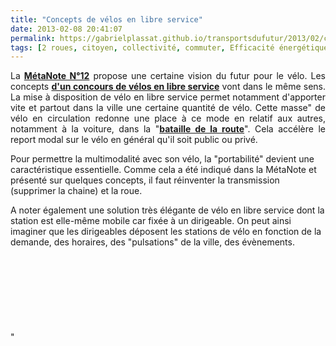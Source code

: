 ```yaml
---
title: "Concepts de vélos en libre service"
date: 2013-02-08 20:41:07
permalink: https://gabrielplassat.github.io/transportsdufutur/2013/02/concepts-de-velos-en-libre-service.html
tags: [2 roues, citoyen, collectivité, commuter, Efficacité énergétique, mode doux, multimodes, Service de mobilité, vélo]
---
```


<p style="text-align: justify">La <a href="https://gabrielplassat.github.io/transportsdufutur/2011/05/metanote-tdf-12-lavenir-du-velo.html" target="_blank"><strong>MétaNote N°12</strong></a> propose une certaine vision du futur pour le vélo. Les concepts <a href="http://bicycledesign.net/2013/02/vote-for-the-winner-of-the-isuda-bike-share-design-competition/" target="_blank"><strong>d'un concours de vélos en libre service</strong></a> vont dans le même sens. La mise à disposition de vélo en libre service permet notamment d'apporter vite et partout dans la ville une certaine quantité de vélo. Cette masse" de vélo en circulation redonne une place à ce mode en relatif aux autres, notamment à la voiture, dans la "<a href="https://gabrielplassat.github.io/transportsdufutur/2012/10/et-si-le-velo-reprenait-sa-place-dans-la-bataille-de-la-route.html"" target=""_blank""><strong>bataille de la route</strong></a>". Cela accélère le report modal sur le vélo en général qu'il soit public ou privé.</p> <p style=""text-align: justify"">Pour permettre la multimodalité avec son vélo, la "portabilité" devient une caractéristique essentielle. Comme cela a été indiqué dans la MétaNote et présenté sur quelques concepts, il faut réinventer la transmission (supprimer la chaine) et la roue.</p> <p style=""text-align: justify"">A noter également une solution très élégante de vélo en libre service dont la station est elle-même mobile car fixée à un dirigeable. On peut ainsi imaginer que les dirigeables déposent les stations de vélo en fonction de la demande, des horaires, des "pulsations" de la ville, des évènements.</p> <p style=""text-align: justify""> <a class=""asset-img-link"" href=""http://featherfiles.aviary.com/2013-02-08/f77694d11/f35ed2b7094b46c182e45a602981ca78_hires.png""><img alt=""Sans_roue"" border=""0"" class=""asset  asset-image at-xid-6a0120a66d2ad4970b017ee856f848970d image-full"" src=""/wp-content/uploads/sites/6/old/6a0120a66d2ad4970b017ee856f848970d-800wi.png"" title=""Sans_roue"" /></a><br /> </p>  <!--more-->  <a class=""asset-img-link"" href="https://gabrielplassat.github.io/transportsdufutur/wp-content/uploads/sites/6/old/6a0120a66d2ad4970b017c36b3a90a970b-pi.jpg""><img alt=""Sans_roue2"" border=""0"" class=""asset  asset-image at-xid-6a0120a66d2ad4970b017c36b3a90a970b image-full"" src=""/wp-content/uploads/sites/6/old/6a0120a66d2ad4970b017c36b3a90a970b-800wi.jpg"" title=""Sans_roue2"" /></a> <p style=""text-align: justify""> <a class=""asset-img-link"" href="https://gabrielplassat.github.io/transportsdufutur/wp-content/uploads/sites/6/old/6a0120a66d2ad4970b017ee856fb73970d-pi.jpg""><img alt=""Pliable2"" border=""0"" class=""asset  asset-image at-xid-6a0120a66d2ad4970b017ee856fb73970d image-full"" src=""/wp-content/uploads/sites/6/old/6a0120a66d2ad4970b017ee856fb73970d-800wi.jpg"" title=""Pliable2"" /></a><br /><br /></p> <p> <a class=""asset-img-link"" href="https://gabrielplassat.github.io/transportsdufutur/wp-content/uploads/sites/6/old/6a0120a66d2ad4970b017ee856fcba970d-pi.jpg""><img alt=""Vls_ballon"" border=""0"" class=""asset  asset-image at-xid-6a0120a66d2ad4970b017ee856fcba970d image-full"" src=""/wp-content/uploads/sites/6/old/6a0120a66d2ad4970b017ee856fcba970d-800wi.jpg"" title=""Vls_ballon"" /></a><br /><br /></p> <p> </p>"

